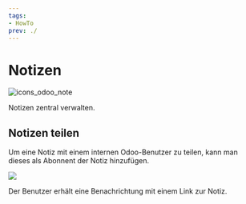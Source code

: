 ```yaml
---
tags:
- HowTo
prev: ./
---
```

# Notizen
![icons_odoo_note](assets/icons_odoo_note.png)

Notizen zentral verwalten.

## Notizen teilen

Um eine Notiz mit einem internen Odoo-Benutzer zu teilen, kann man dieses als Abonnent der Notiz hinzufügen.

![](assets/Notizen%20Abonnenten%20hinzuf%C3%BCgen.png)

Der Benutzer erhält eine Benachrichtung mit einem Link zur Notiz.